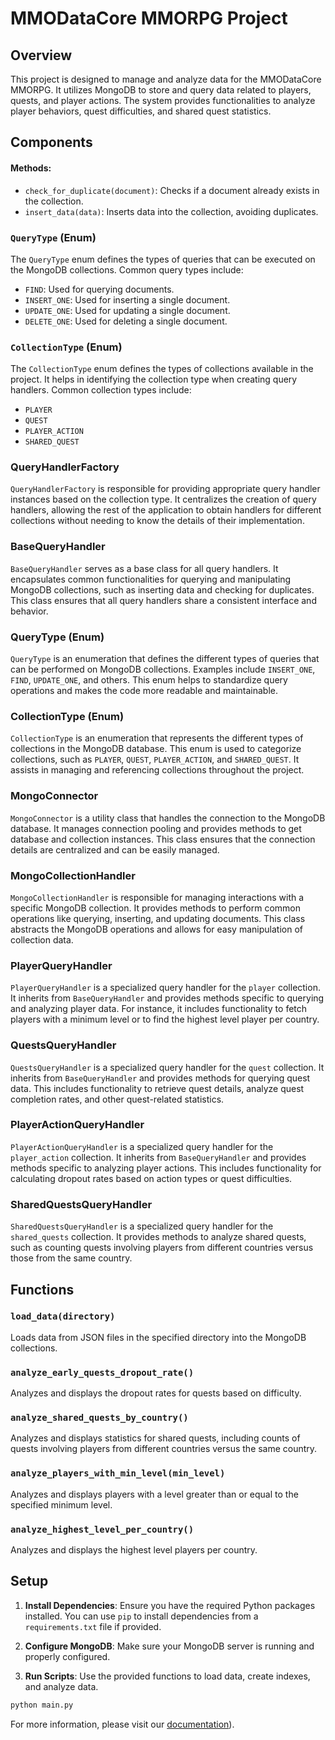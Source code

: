 # MMODataCore MMORPG Project

## Overview

This project is designed to manage and analyze data for the MMODataCore MMORPG. It utilizes MongoDB to store and query data related to players, quests, and player actions. The system provides functionalities to analyze player behaviors, quest difficulties, and shared quest statistics.

## Components

#### Methods:
- `check_for_duplicate(document)`: Checks if a document already exists in the collection.
- `insert_data(data)`: Inserts data into the collection, avoiding duplicates.

### `QueryType` (Enum)

The `QueryType` enum defines the types of queries that can be executed on the MongoDB collections. Common query types include:
- `FIND`: Used for querying documents.
- `INSERT_ONE`: Used for inserting a single document.
- `UPDATE_ONE`: Used for updating a single document.
- `DELETE_ONE`: Used for deleting a single document.

### `CollectionType` (Enum)

The `CollectionType` enum defines the types of collections available in the project. It helps in identifying the collection type when creating query handlers. Common collection types include:
- `PLAYER`
- `QUEST`
- `PLAYER_ACTION`
- `SHARED_QUEST`

### QueryHandlerFactory

`QueryHandlerFactory` is responsible for providing appropriate query handler instances based on the collection type. It centralizes the creation of query handlers, allowing the rest of the application to obtain handlers for different collections without needing to know the details of their implementation.

### BaseQueryHandler

`BaseQueryHandler` serves as a base class for all query handlers. It encapsulates common functionalities for querying and manipulating MongoDB collections, such as inserting data and checking for duplicates. This class ensures that all query handlers share a consistent interface and behavior.

### QueryType (Enum)

`QueryType` is an enumeration that defines the different types of queries that can be performed on MongoDB collections. Examples include `INSERT_ONE`, `FIND`, `UPDATE_ONE`, and others. This enum helps to standardize query operations and makes the code more readable and maintainable.

### CollectionType (Enum)

`CollectionType` is an enumeration that represents the different types of collections in the MongoDB database. This enum is used to categorize collections, such as `PLAYER`, `QUEST`, `PLAYER_ACTION`, and `SHARED_QUEST`. It assists in managing and referencing collections throughout the project.

### MongoConnector

`MongoConnector` is a utility class that handles the connection to the MongoDB database. It manages connection pooling and provides methods to get database and collection instances. This class ensures that the connection details are centralized and can be easily managed.

### MongoCollectionHandler

`MongoCollectionHandler` is responsible for managing interactions with a specific MongoDB collection. It provides methods to perform common operations like querying, inserting, and updating documents. This class abstracts the MongoDB operations and allows for easy manipulation of collection data.

### PlayerQueryHandler

`PlayerQueryHandler` is a specialized query handler for the `player` collection. It inherits from `BaseQueryHandler` and provides methods specific to querying and analyzing player data. For instance, it includes functionality to fetch players with a minimum level or to find the highest level player per country.

### QuestsQueryHandler

`QuestsQueryHandler` is a specialized query handler for the `quest` collection. It inherits from `BaseQueryHandler` and provides methods for querying quest data. This includes functionality to retrieve quest details, analyze quest completion rates, and other quest-related statistics.

### PlayerActionQueryHandler

`PlayerActionQueryHandler` is a specialized query handler for the `player_action` collection. It inherits from `BaseQueryHandler` and provides methods specific to analyzing player actions. This includes functionality for calculating dropout rates based on action types or quest difficulties.


### SharedQuestsQueryHandler

`SharedQuestsQueryHandler` is a specialized query handler for the `shared_quests` collection. It provides methods to analyze shared quests, such as counting quests involving players from different countries versus those from the same country.

## Functions

### `load_data(directory)`

Loads data from JSON files in the specified directory into the MongoDB collections.

### `analyze_early_quests_dropout_rate()`

Analyzes and displays the dropout rates for quests based on difficulty.

### `analyze_shared_quests_by_country()`

Analyzes and displays statistics for shared quests, including counts of quests involving players from different countries versus the same country.

### `analyze_players_with_min_level(min_level)`

Analyzes and displays players with a level greater than or equal to the specified minimum level.

### `analyze_highest_level_per_country()`

Analyzes and displays the highest level players per country.

## Setup

1. **Install Dependencies**: Ensure you have the required Python packages installed. You can use `pip` to install dependencies from a `requirements.txt` file if provided.

2. **Configure MongoDB**: Make sure your MongoDB server is running and properly configured.

3. **Run Scripts**: Use the provided functions to load data, create indexes, and analyze data.

```bash
python main.py
```
For more information, please visit our [documentation](Docs%2FFinal%20Project%20-%20NoSql.pdf)).
